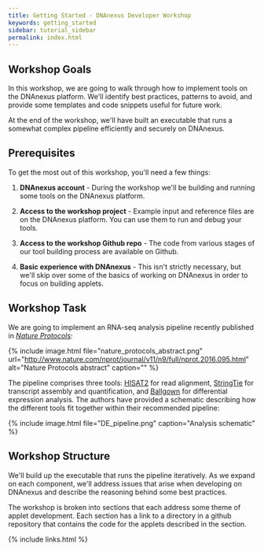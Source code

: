 ```yaml
---
title: Getting Started - DNAnexus Developer Workshop
keywords: getting_started
sidebar: tutorial_sidebar
permalink: index.html
---
```


## Workshop Goals

In this workshop, we are going to walk through how to implement tools on the
DNAnexus platform. We'll identify best practices, patterns to avoid, and
provide some templates and code snippets useful for future work.

At the end of the workshop, we'll have built an executable that runs a
somewhat complex pipeline efficiently and securely on DNAnexus.

## Prerequisites

To get the most out of this workshop, you'll need a few things:

1. **DNAnexus account** - During the workshop we'll be building and running some
tools on the DNAnexus platform.

2. **Access to the workshop project** - Example input and reference files are on
the DNAnexus platform. You can use them to run and debug your tools.

3. **Access to the workshop Github repo** - The code from various stages of our
tool building process are available on Github.

4. **Basic experience with DNAnexus** - This isn't strictly necessary, but we'll
skip over some of the basics of working on DNAnexus in order to focus on
building applets.

## Workshop Task

We are going to implement an RNA-seq analysis pipeline recently published in
[*Nature Protocols*](http://www.nature.com/nprot/journal/v11/n9/full/nprot.2016.095.html):

{% include image.html file="nature_protocols_abstract.png" url="http://www.nature.com/nprot/journal/v11/n9/full/nprot.2016.095.html" alt="Nature Protocols abstract" caption="" %}

The pipeline comprises three tools:
[HISAT2](https://ccb.jhu.edu/software/hisat2/index.shtml) for read alignment,
[StringTie](http://www.ccb.jhu.edu/software/stringtie/index.shtml) for
transcript assembly and quantification, and
[Ballgown](https://github.com/alyssafrazee/ballgown) for differential
expression analysis. The authors have provided a schematic describing how the
different tools fit together within their recommended pipeline:

{% include image.html file="DE_pipeline.png" caption="Analysis schematic" %}

## Workshop Structure

We'll build up the executable that runs the pipeline iteratively. As we expand
on each component, we'll address issues that arise when developing on DNAnexus
and describe the reasoning behind some best practices.

The workshop is broken into sections that each address some theme of applet
development. Each section has a link to a directory in a github repository that
contains the code for the applets described in the section.

{% include links.html %}
